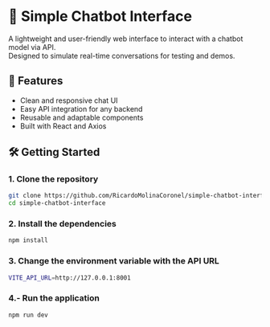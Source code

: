 # 💬 Simple Chatbot Interface

A lightweight and user-friendly web interface to interact with a chatbot model via API.  
Designed to simulate real-time conversations for testing and demos.

## 🚀 Features

- Clean and responsive chat UI
- Easy API integration for any backend
- Reusable and adaptable components
- Built with React and Axios

## 🛠️ Getting Started

### 1. Clone the repository

```bash
git clone https://github.com/RicardoMolinaCoronel/simple-chatbot-interface.git
cd simple-chatbot-interface
```
### 2. Install the dependencies
```bash
npm install
```

### 3. Change the environment variable with the API URL
```bash
VITE_API_URL=http://127.0.0.1:8001
```

### 4.- Run the application
```bash
npm run dev
```